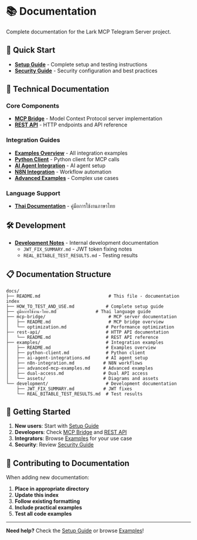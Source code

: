# 📚 Documentation

Complete documentation for the Lark MCP Telegram Server project.

## 🚀 **Quick Start**

- **[Setup Guide](HOW_TO_TEST_AND_USE.md)** - Complete setup and testing instructions
- **[Security Guide](../SECURITY.md)** - Security configuration and best practices

## 🔧 **Technical Documentation**

### **Core Components**
- **[MCP Bridge](mcp-bridge/README.md)** - Model Context Protocol server implementation
- **[REST API](rest-api/README.md)** - HTTP endpoints and API reference

### **Integration Guides**
- **[Examples Overview](examples/README.md)** - All integration examples
- **[Python Client](examples/python-client.md)** - Python client for MCP calls
- **[AI Agent Integration](examples/ai-agent-integrations.md)** - AI agent setup
- **[N8N Integration](examples/n8n-integration.md)** - Workflow automation
- **[Advanced Examples](examples/advanced-mcp-examples.md)** - Complex use cases

### **Language Support**
- **[Thai Documentation](คู่มือการใช้งาน-ไทย.md)** - คู่มือการใช้งานภาษาไทย

## 🛠️ **Development**

- **[Development Notes](development/)** - Internal development documentation
  - `JWT_FIX_SUMMARY.md` - JWT token fixing notes
  - `REAL_BITABLE_TEST_RESULTS.md` - Testing results

## 📋 **Documentation Structure**

```
docs/
├── README.md                          # This file - documentation index
├── HOW_TO_TEST_AND_USE.md            # Complete setup guide
├── คู่มือการใช้งาน-ไทย.md               # Thai language guide
├── mcp-bridge/                        # MCP server documentation
│   ├── README.md                      # MCP bridge overview
│   └── optimization.md               # Performance optimization
├── rest-api/                         # HTTP API documentation
│   └── README.md                     # REST API reference
├── examples/                         # Integration examples
│   ├── README.md                     # Examples overview
│   ├── python-client.md              # Python client
│   ├── ai-agent-integrations.md      # AI agent setup
│   ├── n8n-integration.md           # N8N workflows
│   ├── advanced-mcp-examples.md     # Advanced examples
│   ├── dual-access.md               # Dual API access
│   └── assets/                      # Diagrams and assets
└── development/                      # Development documentation
    ├── JWT_FIX_SUMMARY.md           # JWT fixes
    └── REAL_BITABLE_TEST_RESULTS.md  # Test results
```

## 🎯 **Getting Started**

1. **New users**: Start with [Setup Guide](HOW_TO_TEST_AND_USE.md)
2. **Developers**: Check [MCP Bridge](mcp-bridge/README.md) and [REST API](rest-api/README.md)
3. **Integrators**: Browse [Examples](examples/README.md) for your use case
4. **Security**: Review [Security Guide](../SECURITY.md)

## 🤝 **Contributing to Documentation**

When adding new documentation:

1. **Place in appropriate directory**
2. **Update this index**
3. **Follow existing formatting**
4. **Include practical examples**
5. **Test all code examples**

---

**Need help?** Check the [Setup Guide](HOW_TO_TEST_AND_USE.md) or browse [Examples](examples/README.md)!
